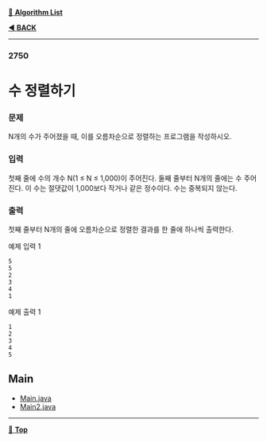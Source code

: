 [:file_folder: **Algorithm List**](https://github.com/dlalstj0213/Study.Algorithm_Java)

[:arrow_backward: **BACK**](../)

---

### 2750

# 수 정렬하기

### 문제

N개의 수가 주어졌을 때, 이를 오름차순으로 정렬하는 프로그램을 작성하시오.

### 입력

첫째 줄에 수의 개수 N(1 ≤ N ≤ 1,000)이 주어진다. 둘째 줄부터 N개의 줄에는 수 주어진다. 이 수는 절댓값이 1,000보다 작거나 같은 정수이다. 수는 중복되지 않는다.

### 출력

첫째 줄부터 N개의 줄에 오름차순으로 정렬한 결과를 한 줄에 하나씩 출력한다.

예제 입력 1 
```
5
5
2
3
4
1
```
예제 출력 1 
```
1
2
3
4
5
```

## Main

- [Main.java](./Main.java)
- [Main2.java](./Main2.java)

---

[:arrow_up_small: **Top**](#)